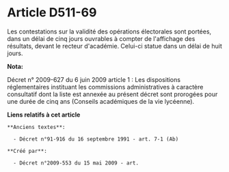 # Article D511-69

Les contestations sur la validité des opérations électorales sont portées, dans un délai de cinq jours ouvrables à compter de
l'affichage des résultats, devant le recteur d'académie. Celui-ci statue dans un délai de huit jours.

**Nota:**

Décret n° 2009-627 du 6 juin 2009 article 1 : Les dispositions réglementaires instituant les commissions administratives à
caractère consultatif dont la liste est annexée au présent décret sont prorogées pour une durée de cinq ans (Conseils
académiques de la vie lycéenne).

**Liens relatifs à cet article**

	**Anciens textes**:

	  - Décret n°91-916 du 16 septembre 1991 - art. 7-1 (Ab)

	**Créé par**:

	  - Décret n°2009-553 du 15 mai 2009 - art.
